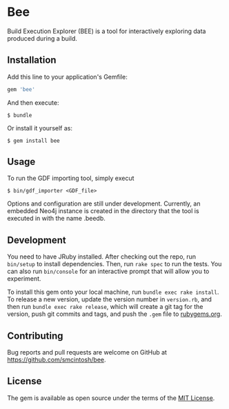 # Bee

Build Execution Explorer (BEE) is a tool for interactively exploring data produced during a build.

## Installation

Add this line to your application's Gemfile:

```ruby
gem 'bee'
```

And then execute:

    $ bundle

Or install it yourself as:

    $ gem install bee

## Usage

To run the GDF importing tool, simply execut 

```shell
$ bin/gdf_importer <GDF_file>
```

Options and configuration are still under development. Currently, an embedded Neo4j instance is created in the directory that the tool is executed in with the name .beedb.

## Development

You need to have JRuby installed. After checking out the repo, run `bin/setup` to install dependencies. Then, run `rake spec` to run the tests. You can also run `bin/console` for an interactive prompt that will allow you to experiment.

To install this gem onto your local machine, run `bundle exec rake install`. To release a new version, update the version number in `version.rb`, and then run `bundle exec rake release`, which will create a git tag for the version, push git commits and tags, and push the `.gem` file to [rubygems.org](https://rubygems.org).

## Contributing

Bug reports and pull requests are welcome on GitHub at https://github.com/smcintosh/bee.


## License

The gem is available as open source under the terms of the [MIT License](http://opensource.org/licenses/MIT).


